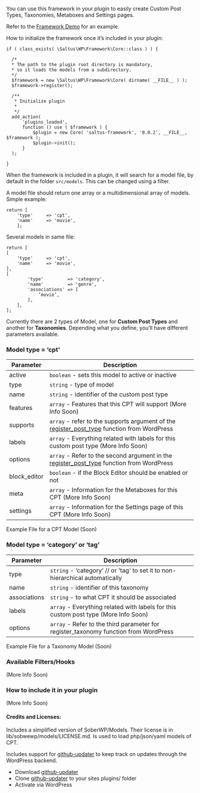 You can use this framework in your plugin to easily create Custom Post Types, Taxonomies, Metaboxes and Settings pages.

Refer to the [Framework Demo](https://github.com/SaltusDev/framework-demo) for an example.

How to initialize the framework once it’s included in your plugin:

    if ( class_exists( \Saltus\WP\Framework\Core::class ) ) {

      /*
      * The path to the plugin root directory is mandatory,
      * so it loads the models from a subdirectory.
      */
      $framework = new \Saltus\WP\Framework\Core( dirname( __FILE__ ) );
      $framework->register();

      /**
       * Initialize plugin
       *
       */
      add_action(
          'plugins_loaded',
          function () use ( $framework ) {
              $plugin = new Core( 'saltus-framework', '0.0.2', __FILE__, $framework );
              $plugin->init();
          }
      );

	}

When the framework is included in a plugin, it will search for a model file, by default in the folder `src/models`. This can be changed using a filter.

A model file should return one array or a multidimensional array of models. Simple example:

    return [
        'type'     => 'cpt',
        'name'     => 'movie',
        ];

Several models in same file:

    return [
    [
        'type'     => 'cpt',
        'name'     => 'movie',
    ],
    [
            'type'         => 'category',
            'name'         => 'genre',
            'associations' => [
                ‘movie’,
            ],
        ],
    ];


Currently there are 2 types of Model, one for **Custom Post Types** and another for **Taxonomies**. Depending what you define, you’ll have different parameters available.

### Model type = ‘cpt’

| Parameter | Description |
| --- | --- |
| active | `boolean` - sets this model to active or inactive |
type | `string` - type of model |
name | `string` - identifier of the custom post type |
features | `array` - Features that this CPT will support (More Info Soon)  |
supports | `array` - refer to the supports argument of the [register_post_type](https://developer.wordpress.org/reference/functions/register_post_type/) function from WordPress |
labels | `array` - Everything related with labels for this custom post type (More Info Soon)  |
options | `array` - Refer to the second argument in the [register_post_type](https://developer.wordpress.org/reference/functions/register_post_type/) function from WordPress |
block_editor | `boolean` - if the Block Editor should be enabled or not |
meta | `array` - Information for the Metaboxes for this CPT (More Info Soon)  |
settings | `array` - Information for the Settings page of this CPT (More Info Soon)  |

Example File for a CPT Model (Soon)


### Model type = ‘category’ or ‘tag’

| Parameter | Description |
| --- | --- |
type | `string` - ‘category’ // or 'tag' to set it to non-hierarchical automatically |
name | `string` - identifier of this taxonomy |
associations | `string` - to what CPT it should be associated |
labels | `array` - Everything related with labels for this custom post type (More Info Soon)  |
options | `array` - Refer to the third parameter for register_taxonomy function from WordPress |

Example File for a Taxonomy Model (Soon)

### Available Filters/Hooks

(More Info Soon)

### How to include it in your plugin

(More Info Soon)

#### Credits and Licenses:

Includes a simplified version of SoberWP/Models. Their license is in lib/sobwewp/models/LICENSE.md. Is used to load php/json/yaml models of CPT.

Includes support for [github-updater](https://github.com/afragen/github-updater) to keep track on updates through the WordPress backend.
* Download [github-updater](https://github.com/afragen/github-updater)
* Clone [github-updater](https://github.com/afragen/github-updater) to your sites plugins/ folder
* Activate via WordPress
